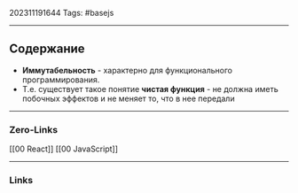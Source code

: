 202311191644
Tags: #basejs 

---
## Содержание
 - **Иммутабельность** - характерно для функционального программирования. 
 - Т.е. существует такое понятие **чистая функция** - не должна иметь побочных эффектов и не меняет то, что в нее передали

---
### Zero-Links
[[00 React]]
[[00 JavaScript]]

---
### Links
